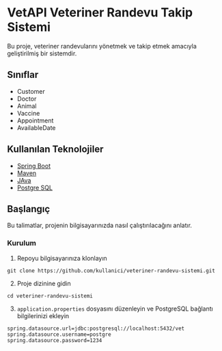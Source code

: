 # VetAPI Veteriner Randevu Takip Sistemi

Bu proje, veteriner randevularını yönetmek ve takip etmek amacıyla geliştirilmiş bir sistemdir.

## Sınıflar
- Customer
- Doctor
- Animal
- Vaccine
- Appointment
- AvailableDate

## Kullanılan Teknolojiler

- [Spring Boot](https://spring.io/projects/spring-boot)
- [Maven](https://maven.apache.org/download.cgi)
- [JAva](https://www.oracle.com/java/technologies/downloads/)
- [Postgre SQL](https://www.postgresql.org/download/)

## Başlangıç

Bu talimatlar, projenin bilgisayarınızda nasıl çalıştırılacağını anlatır.

### Kurulum
1. Repoyu bilgisayarınıza klonlayın
   
`git clone https://github.com/kullanici/veteriner-randevu-sistemi.git`

2. Proje dizinine gidin

`cd veteriner-randevu-sistemi`

3. `application.properties` dosyasını düzenleyin ve PostgreSQL bağlantı bilgilerinizi ekleyin
```
spring.datasource.url=jdbc:postgresql://localhost:5432/vet
spring.datasource.username=postgre
spring.datasource.password=1234

```
